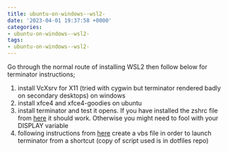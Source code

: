 ```yaml
---
title: ubuntu-on-windows--wsl2-
date: '2023-04-01 19:37:58 +0000'
categories:
- ubuntu-on-windows--wsl2-
tags:
- ubuntu-on-windows--wsl2-
---
```



Go through the normal route of installing WSL2 then follow below for
terminator instructions;

1.  install VcXsrv for X11 (tried with cygwin but terminator rendered
    badly on secondary desktops) on windows
2.  install xfce4 and xfce4-goodies on ubuntu
3.  install terminator and test it opens. If you have installed the
    zshrc file from
    [here](https://raw.githubusercontent.com/sot001/dotfiles/master/wsl2_work_zshrc)
    it should work. Otherwise you might need to fool with your DISPLAY
    variable
4.  following instructions from
    [here](https://medium.com/javarevisited/using-wsl-2-with-x-server-linux-on-windows-a372263533c3)
    create a vbs file in order to launch terminator from a shortcut
    (copy of script used is in dotfiles repo)